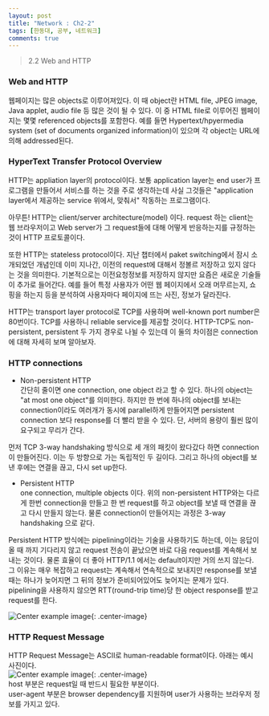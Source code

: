 ```yaml
---
layout: post
title: "Network : Ch2-2"
tags: [한동대, 공부, 네트워크]
comments: true
---
```


> 2.2 Web and HTTP  

### Web and HTTP  
웹페이지는 많은 objects로 이루어져있다. 이 때 object란 HTML file, JPEG image, Java applet, audio file 등 많은 것이 될 수 있다. 이 중 HTML file로 이루어진 웹페이지는 몇몇 referenced objects를 포함한다. 예를 들면 Hypertext/hpyermedia system (set of documents organized information)이 있으며 각 object는 URL에 의해 addressed된다.  

### HyperText Transfer Protocol Overview  
HTTP는 appliation layer의 protocol이다. 보통 application layer는 end user가 프로그램을 만들어서 서비스를 하는 것을 주로 생각하는데 사실 그것들은 "application layer에서 제공하는 service 위에서, 맞춰서" 작동하는 프로그램이다.  

아무튼! HTTP는 client/server architecture(model) 이다. request 하는 client는 웹 브라우저이고 Web server가 그 request들에 대해 어떻게 반응하는지를 규정하는 것이 HTTP 프로토콜이다.  

또한 HTTP는 stateless protocol이다. 지난 챕터에서 paket switching에서 잠시 소개되었던 개념인데 이미 지나간, 이전의 request에 대해서 정볼르 저장하고 있지 않다는 것을 의미한다. 기본적으로는 이전요청정보를 저장하지 않지만 요즘은 새로운 기술들이 추가로 들어간다. 예를 들어 특정 사용자가 어떤 웹 페이지에서 오래 머무르는지, 쇼핑을 하는지 등을 분석하여 사용자마다 페이지에 뜨는 사진, 정보가 달라진다.  

HTTP는 transport layer protocol로 TCP를 사용하며 well-known port number은 80번이다. TCP를 사용하니 reliable service를 제공할 것이다. HTTP-TCP도 non-persistent, persistent 두 가지 경우로 나뉠 수 있는데 이 둘의 차이점은 connection에 대해 자세히 보며 알아보자.  

### HTTP connections  
- Non-persistent HTTP  
간단히 줄이면 one connection, one object 라고 할 수 있다. 하나의 object는 "at most one object"를 의미한다. 하지만 한 번에 하나의 object를 보내는 connection이라도 여러개가 동시에 parallel하게 만들어지면 persistent connection 보다 response를 더 빨리 받을 수 있다. 단, 서버의 용량이 훨씬 많이 요구되고 무리가 간다.  

먼저 TCP 3-way handshaking 방식으로 세 개의 패킷이 왔다갔다 하면 connection이 만들어진다. 이는 두 방향으로 가는 독립적인 두 길이다. 그리고 하나의 object를 보낸 후에는 연결을 끊고, 다시 set up한다.  

- Persistent HTTP  
one connection, multiple objects 이다. 위의 non-persistent HTTP와는 다르게 한번 connection을 만들고 한 번 request를 하고 object를 보낼 때 연결을 끊고 다시 만들지 않는다. 물론 connection이 만들어지는 과정은 3-way handshaking 으로 같다.  

Persistent HTTP 방식에는 pipelining이라는 기술을 사용하기도 하는데, 이는 응답이 올 때 까지 기다리지 않고 request 전송이 끝났으면 바로 다음 request를 계속해서 보내는 것이다. 물론 효율이 더 좋아 HTTP/1.1 에서는 default이지만 거의 쓰지 않는다. 그 이유는 매우 복잡하고 request는 계속해서 연속적으로 보내지만 response를 보낼 때는 하나가 늦어지면 그 뒤의 정보가 준비되어있어도 늦어지는 문제가 있다. pipelining을 사용하지 않으면 RTT(round-trip time)당 한 object response를 받고 request를 한다.  

![Center example image](https://user-images.githubusercontent.com/35067611/65246627-edb95900-db29-11e9-8c6c-4e47760124c3.png "Center"){: .center-image}  

### HTTP Request Message  
HTTP Request Message는 ASCII로 human-readable format이다. 아래는 예시 사진이다.  
![Center example image](https://user-images.githubusercontent.com/35067611/65246627-edb95900-db29-11e9-8c6c-4e47760124c3.png "Center"){: .center-image}  
host 부분은 request일 때 반드시 필요한 부분이다.  
user-agent 부분은 browser dependency를 지원하며 user가 사용하는 브라우저 정보를 가지고 있다.  